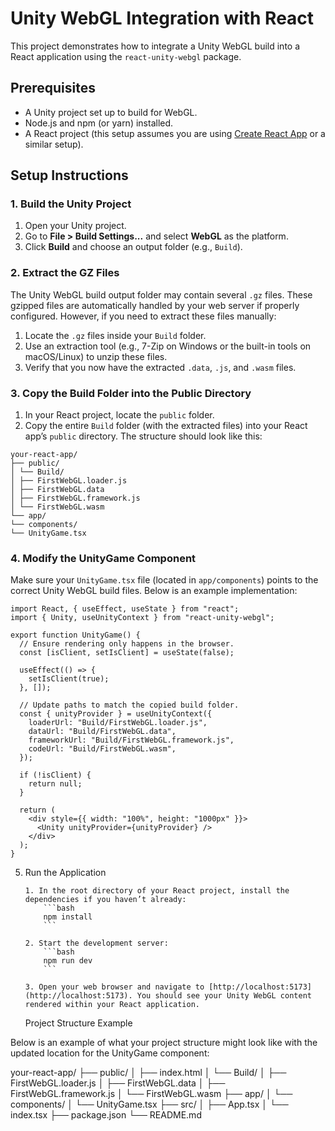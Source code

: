 # Unity WebGL Integration with React

This project demonstrates how to integrate a Unity WebGL build into a React application using the `react-unity-webgl` package.

## Prerequisites

- A Unity project set up to build for WebGL.
- Node.js and npm (or yarn) installed.
- A React project (this setup assumes you are using [Create React App](https://create-react-app.dev/) or a similar setup).

## Setup Instructions

### 1. Build the Unity Project

1. Open your Unity project.
2. Go to **File > Build Settings...** and select **WebGL** as the platform.
3. Click **Build** and choose an output folder (e.g., `Build`).

### 2. Extract the GZ Files

The Unity WebGL build output folder may contain several `.gz` files. These gzipped files are automatically handled by your web server if properly configured. However, if you need to extract these files manually:

1. Locate the `.gz` files inside your `Build` folder.
2. Use an extraction tool (e.g., 7-Zip on Windows or the built-in tools on macOS/Linux) to unzip these files.
3. Verify that you now have the extracted `.data`, `.js`, and `.wasm` files.

### 3. Copy the Build Folder into the Public Directory

1. In your React project, locate the `public` folder.
2. Copy the entire `Build` folder (with the extracted files) into your React app’s `public` directory. The structure should look like this:

```tsx
your-react-app/
├── public/
│ └── Build/
│ ├── FirstWebGL.loader.js
│ ├── FirstWebGL.data
│ ├── FirstWebGL.framework.js
│ └── FirstWebGL.wasm
└── app/
└── components/
└── UnityGame.tsx
```

### 4. Modify the UnityGame Component

Make sure your `UnityGame.tsx` file (located in `app/components`) points to the correct Unity WebGL build files. Below is an example implementation:

```tsx
import React, { useEffect, useState } from "react";
import { Unity, useUnityContext } from "react-unity-webgl";

export function UnityGame() {
  // Ensure rendering only happens in the browser.
  const [isClient, setIsClient] = useState(false);

  useEffect(() => {
    setIsClient(true);
  }, []);

  // Update paths to match the copied build folder.
  const { unityProvider } = useUnityContext({
    loaderUrl: "Build/FirstWebGL.loader.js",
    dataUrl: "Build/FirstWebGL.data",
    frameworkUrl: "Build/FirstWebGL.framework.js",
    codeUrl: "Build/FirstWebGL.wasm",
  });

  if (!isClient) {
    return null;
  }

  return (
    <div style={{ width: "100%", height: "1000px" }}>
      <Unity unityProvider={unityProvider} />
    </div>
  );
}
```

5.  Run the Application

        1. In the root directory of your React project, install the dependencies if you haven’t already:
            ```bash
            npm install
            ```

        2. Start the development server:
            ```bash
            npm run dev
            ```

        3. Open your web browser and navigate to [http://localhost:5173](http://localhost:5173). You should see your Unity WebGL content rendered within your React application.

    Project Structure Example

Below is an example of what your project structure might look like with the updated location for the UnityGame component:

your-react-app/
├── public/
│ ├── index.html
│ └── Build/
│ ├── FirstWebGL.loader.js
│ ├── FirstWebGL.data
│ ├── FirstWebGL.framework.js
│ └── FirstWebGL.wasm
├── app/
│ └── components/
│ └── UnityGame.tsx
├── src/
│ ├── App.tsx
│ └── index.tsx
├── package.json
└── README.md

```

```
